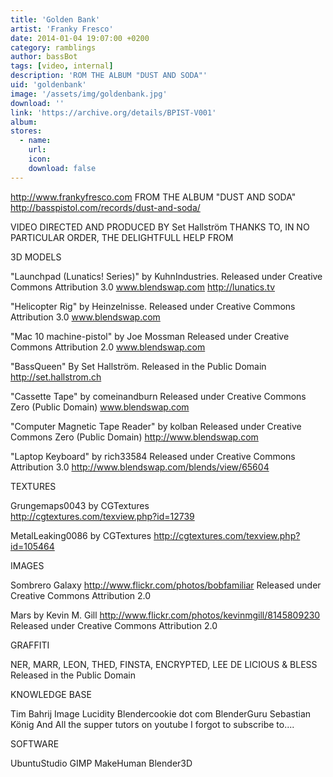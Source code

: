 ```yaml
---
title: 'Golden Bank'
artist: 'Franky Fresco'
date: 2014-01-04 19:07:00 +0200
category: ramblings
author: bassBot
tags: [video, internal]
description: 'ROM THE ALBUM "DUST AND SODA"'
uid: 'goldenbank'
image: '/assets/img/goldenbank.jpg'
download: ''
link: 'https://archive.org/details/BPIST-V001'
album: 
stores:
  - name:
    url: 
    icon: 
    download: false
---
```

http://www.frankyfresco.com
FROM THE ALBUM "DUST AND SODA"
http://basspistol.com/records/dust-and-soda/

VIDEO DIRECTED AND PRODUCED BY
Set Hallström
THANKS TO, IN NO PARTICULAR ORDER, THE DELIGHTFULL HELP FROM

3D MODELS

"Launchpad (Lunatics! Series)"
by KuhnIndustries.
Released under Creative Commons Attribution 3.0
www.blendswap.com
http://lunatics.tv

"Helicopter Rig"
by Heinzelnisse.
Released under Creative Commons Attribution 3.0
www.blendswap.com

"Mac 10 machine-pistol"
by Joe Mossman
Released under Creative Commons Attribution 2.0
www.blendswap.com

"BassQueen"
By Set Hallström.
Released in the Public Domain
http://set.hallstrom.ch

"Cassette Tape" by comeinandburn
Released under Creative Commons Zero (Public Domain)
www.blendswap.com

"Computer Magnetic Tape Reader" by kolban
Released under Creative Commons Zero (Public Domain)
http://www.blendswap.com

"Laptop Keyboard" by rich33584
Released under Creative Commons Attribution 3.0
http://www.blendswap.com/blends/view/65604

TEXTURES

Grungemaps0043 by CGTextures  
http://cgtextures.com/texview.php?id=12739

MetalLeaking0086 by CGTextures
http://cgtextures.com/texview.php?id=105464

IMAGES

Sombrero Galaxy
http://www.flickr.com/photos/bobfamiliar
Released under Creative Commons Attribution 2.0

Mars
by Kevin M. Gill
http://www.flickr.com/photos/kevinmgill/8145809230
Released under Creative Commons Attribution 2.0

GRAFFITI

NER, MARR, LEON, THED, FINSTA, ENCRYPTED, LEE DE LICIOUS & BLESS
Released in the Public Domain

KNOWLEDGE BASE

Tim Bahrij
Image Lucidity
Blendercookie dot com
BlenderGuru
Sebastian König
And All the supper tutors on youtube I forgot to subscribe to....

SOFTWARE

UbuntuStudio
GIMP
MakeHuman
Blender3D 
